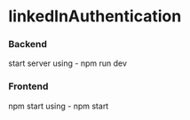 # linkedInAuthentication
### Backend
start server using - npm run dev 

### Frontend
npm start using - npm start
